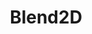 ---
git: https://github.com/blend2d/blend2d
logohandle: blend2d
sort: blend2d
title: Blend2D
twitter: https://x.com/blend2d
website: https://blend2d.com/
---